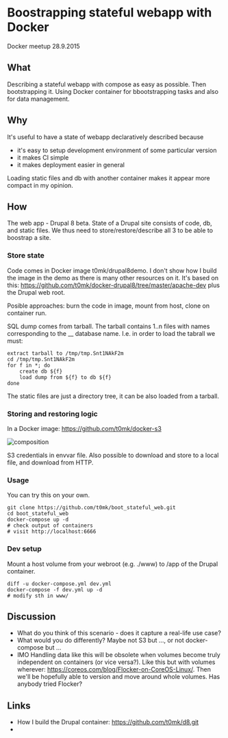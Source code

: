 # Boostrapping stateful webapp with Docker

Docker meetup 28.9.2015

## What

Describing a stateful webapp with compose as easy as possible. Then bootstrapping it. Using Docker container for bbootstrapping tasks and also for data management.

## Why

It's useful to have a state of webapp declaratively described because
 - it's easy to setup development environment of some particular version
 - it makes CI simple
 - it makes deployment easier in general

Loading static files and db with another container makes it appear more compact in my opinion.

## How

The web app - Drupal 8 beta. State of a Drupal site consists of code, db, and static files. We thus need to store/restore/describe all 3 to be able to boostrap a site.


### Store state

Code comes in Docker image t0mk/drupal8demo. I don't show how I build the image in the demo as there is many other resources on it. It's based on this: https://github.com/t0mk/docker-drupal8/tree/master/apache-dev plus the Drupal web root.

Posible approaches: burn the code in image, mount from host, clone on container run.

SQL dump comes from tarball. The tarball contains 1..n files with names corresponding to the __ database name. I.e. in order to load the tabrall we must:

```
extract tarball to /tmp/tmp.Snt1NAkF2m
cd /tmp/tmp.Snt1NAkF2m
for f in *; do
    create db ${f}
    load dump from ${f} to db ${f}
done
```

The static files are just a directory tree, it can be also loaded from a tarball.


### Storing and restoring logic

In a Docker image: https://github.com/t0mk/docker-s3

![composition](http://i.imgur.com/a09zuuF.png)

S3 credentials in envvar file. Also possible to download and store to a local file, and download from HTTP.

### Usage

You can try this on your own.

```
git clone https://github.com/t0mk/boot_stateful_web.git
cd boot_stateful_web
docker-compose up -d
# check output of containers
# visit http://localhost:6666

```

### Dev setup

Mount a host volume from your webroot (e.g. ./www) to /app of the Drupal container.

```
diff -u docker-compose.yml dev.yml
docker-compose -f dev.yml up -d
# modify sth in www/
```


## Discussion

- What do you think of this scenario - does it capture a real-life use case?
- What would you do differently? Maybe not S3 but ..., or not docker-compose but ... 
- IMO Handling data like this will be obsolete when volumes become truly independent on containers (or vice versa?). Like this but with volumes wherever: https://coreos.com/blog/Flocker-on-CoreOS-Linux/. Then we'll be hopefully able to version and move around whole volumes. Has anybody tried Flocker?

## Links

- How I build the Drupal container: https://github.com/t0mk/d8.git
- 
